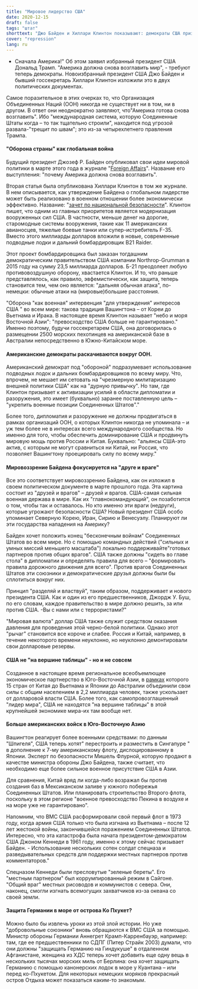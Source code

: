 ```yaml
---
title: "Мировое лидерство США"
date: 2020-12-15
draft: false
tags: "штат"
shorttext: "Джо Байден и Хиллари Клинтон показывают: демократы США призывают к тому, чтобы Америка снова возглавила мир, а не Америка прежде всего."
cover: "repression"
lang: ru
---
```


- Сначала Америка!" Об этом заявил избранный президент США Дональд Трамп. "Америка должна снова возглавить мир", - требуют теперь демократы. Новоизбранный президент США Джо Байден и бывший госсекретарь Хиллари Клинтон изложили это в двух политических документах.

Самое поразительное в этих очерках то, что Организация Объединенных Наций (ООН) никогда не существует ни в том, ни в другом. В ответ они неоднократно заявляют, что"Америка готова снова возглавить". Ибо "международная система, которую Соединенные Штаты когда – то так тщательно строили", находится под угрозой развала-"трещит по швам"; это из-за четырехлетнего правления Трампа.

#### "Оборона страны" как глобальная война

Будущий президент Джозеф Р. Байден опубликовал свои идеи мировой политики в марте этого года в журнале "[Foreign Affairs](https://www.foreignaffairs.com/articles/united-states/2020-01-23/why-america-must-lead-again?utm_medium=promo_email&utm_source=special_send&utm_campaign=election_registrant&utm_content=20201107&utm_term=registrant-prerelease "Why America Must Lead Again")". Название его выступления: "почему Америка должна снова возглавить".

Вторая статья была опубликована Хиллари Клинтон в том же журнале. В нем описывается, как утверждение Байдена о глобальном лидерстве может быть реализовано в военном отношении более экономически эффективно. Название: "[зачет по национальной безопасности](https://www.foreignaffairs.com/articles/united-states/2020-10-09/hillary-clinton-national-security-reckoning "A National Security Reckoning")". Клинтон пишет, что одним из главных приоритетов является модернизация вооруженных сил США. В частности, меньше денег на дорогие, старомодные системы вооружения, такие как 11 американских авианосцев, тяжелые боевые танки или супер-истребитель F-35. Вместо этого миллиарды долларов вложили в новые, современные подводные лодки и дальний бомбардировщик B21 Raider.

Этот проект бомбардировщика был заказан тогдашним демократическим правительством США компании Northrop-Grumman в 2015 году на сумму 23,5 миллиарда долларов. Б-21 преодолеет любую противовоздушную оборону, хвастается Клинтон. И то, что раньше представлялось, как правило, эвфемистически, как защита, теперь становится тем, чем оно является: "дальняя обычная атака", по-немецки: обычные атаки на (мировые)большие расстояния.

"Оборона "как военная" интервенция "для утверждения" интересов США " во всем мире: такова традиция Вашингтона – от Кореи до Вьетнама и Ирака. В настоящее время Клинтон называет "небо и моря Восточной Азии": "превосходство США больше не гарантировано." Именно поэтому, будучи госсекретарем США, она договорилась о размещении 2500 морских пехотинцев на американской базе в Австралии непосредственно в Южно-Китайском море.

#### Американские демократы раскачиваются вокруг ООН.

Американский демократ под "обороной" подразумевает использование подводных лодок и дальних бомбардировщиков по всему миру. Что, впрочем, не мешает им сетовать на "чрезмерную милитаризацию внешней политики США" как на "дурную привычку". Но там, где Клинтон призывает к активизации усилий в области дипломатии и разоружения, это имеет (буквально) заранее поставленную цель – "укрепить военные позиции Соединенных Штатов"."

Более того, дипломатия и разоружение не должны продвигаться в рамках организаций ООН, о которых Клинтон никогда не упоминала – и уж тем более не в интересах всего международного сообщества. Но именно для того, чтобы обеспечить доминирование США и продвинуть мировую мощь против России и Китая. Буквально: "альянсы США-это актив, с которым не могут сравниться ни Китай, ни Россия, что позволяет Вашингтону проецировать силу по всему миру."

#### Мировоззрение Байдена фокусируется на "друге и враге"

Все это соответствует мировоззрению Байдена, как он изложил в своем политическом документе в марте прошлого года. Эта картина состоит из "друзей и врагов" – друзей и врагов. США-самая сильная военная держава в мире. Как их "главнокомандующий", он позаботится о том, чтобы так и оставалось. Но кто именно эти враги (недруги), которые угрожают безопасности США? Новый президент США особо упоминает Северную Корею, Иран, Сирию и Венесуэлу. Планируют ли эти государства нападения на Америку?

Байден хочет положить конец "бесконечным войнам" Соединенных Штатов во всем мире. Но с помощью командных действий ("сильных и умных миссий меньшего масштаба") локально поддерживайте"готовых партнеров против общих врагов". США также должны "сидеть во главе стола" в дипломатии и определять правила для всего – "формировать правила дорожного движения для всего". Против врагов Соединенных Штатов эти союзники и демократические друзья должны были бы сплотиться вокруг них.

Принцип "разделяй и властвуй", таким образом, поддерживает и нового президента США. Как и один из его предшественников, Джордж У. Буш, по его словам, каждое правительство в мире должно решить, за или против США. -Вы с нами или с террористами?"

"Мировая валюта" доллар США также служит средством оказания давления для проведения этой черно-белой политики. Однако этот "рычаг" становится все короче и слабее. Россия и Китай, например, в течение некоторого времени неуклонно, но неуклонно демонтировали свои долларовые резервы.

#### США не "на вершине таблицы" - но и не совсем

Созданное в настоящее время региональное всеобъемлющее экономическое партнерство в Юго-Восточной Азии, в [рамках](https://www.tagesspiegel.de/wirtschaft/weltgroesste-freihandelszone-entsteht-was-hinter-chinas-deal-mit-14-staaten-steckt/26626438.html "Was hinter Chinas Deal mit 14 Staaten steckt") которого 15 стран от Китая до Вьетнама и Японии до Австралии объединили свои силы с общим населением в 2,2 миллиарда человек, также ускользает от долларовой власти США. Более того, как самопровозглашенный "лидер мира", США не находятся "на вершине таблицы" в этой крупнейшей экономике мира-их там вообще нет.

#### Больше американских войск в Юго-Восточную Азию

Вашингтон реагирует более военными средствами: по данным "Шпигеля", США теперь хотят" перестроить и разместить в Сингапуре " в дополнение к 7-му американскому флоту, дислоцированному в Японии. Эксперт по безопасности Мишель Флурной, которую продают в качестве министра обороны Джо Байдена, также считает, что необходимо еще более сильное военное присутствие США в Азии.

Для сравнения, Китай вряд ли когда-либо возражал бы против создания баз в Мексиканском заливе у южного побережья Соединенных Штатов. Или планировать строительство Второго флота, поскольку в этом регионе "военное превосходство Пекина в воздухе и на море уже не гарантировано".

Напомним, что ВМС США расформировали свой первый флот в 1973 году, когда армия США только что была изгнана из Вьетнама – после 12 лет жестокой войны, закончившейся поражением Соединенных Штатов. Интересно, что эта катастрофа была начата президентом-демократом США Джоном Кеннеди в 1961 году, именно к этому сейчас призывает Байден. - Использование нескольких сотен солдат спецназа и разведывательных средств для поддержки местных партнеров против комментаторов."

Спецназом Кеннеди были пресловутые "зеленые береты". Его "местным партнером" был коррумпированный режим в Сайгоне. "Общий враг" местных рисоводов и коммунистов с севера. Они, наконец, смогли изгнать всемогущих захватчиков из-за океана со своей земли.

#### Защита Германии в море от острова Ко Пхукет?

Можно было бы извлечь уроки из этой злой истории. Но уже "добровольные союзники" вновь обращаются к ВМС США за помощью. Министр обороны Германии Аннегрет Крамп-Карренбауэр, например: там, где ее предшественники по СДПГ (Питер Страйк 2003) думали, что они должны "защищать Германию на Гиндукуше" в отдаленном Афганистане, женщина из ХДС теперь хочет добавить еще одну вещь в нескольких тысячах морских миль от Берлина: она хочет защищать Германию с помощью канонерских лодок в море у Куантана – или перед ко-Пхукетом. Для некоторых немецких моряков прекрасный остров Отдыха может показаться каким-то знакомым.
